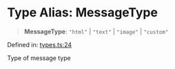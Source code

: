 # Type Alias: MessageType

> **MessageType**: `"html"` \| `"text"` \| `"image"` \| `"custom"`

Defined in: [types.ts:24](https://github.com/GeoDaCenter/openassistant/blob/2a93b5036fdb3a9355cf5403bdecfb2525f1d8b3/packages/core/src/types.ts#L24)

Type of message type
